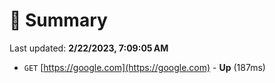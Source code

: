 # 📖 Summary
Last updated: **2/22/2023, 7:09:05 AM**

- `GET` [https://google.com](https://google.com) - **Up** (187ms)

